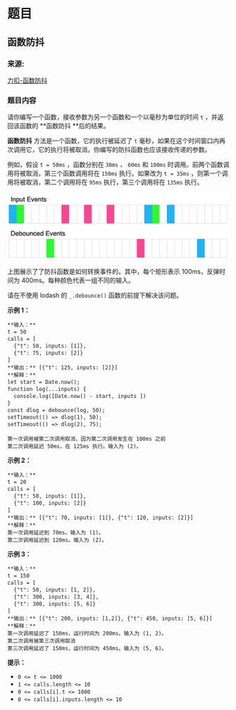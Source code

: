 # 题目

## 函数防抖

### 来源:

[力扣-函数防抖](https://leetcode.cn/problems/debounce/)

### 题目内容

请你编写一个函数，接收参数为另一个函数和一个以毫秒为单位的时间 `t` ，并返回该函数的  **函数防抖  **后的结果。

**函数防抖** 方法是一个函数，它的执行被延迟了 `t` 毫秒，如果在这个时间窗口内再次调用它，它的执行将被取消。你编写的防抖函数也应该接收传递的参数。

例如，假设 `t = 50ms` ，函数分别在 `30ms` 、 `60ms` 和 `100ms` 时调用。前两个函数调用将被取消，第三个函数调用将在
`150ms` 执行。如果改为 `t = 35ms` ，则第一个调用将被取消，第二个调用将在 `95ms` 执行，第三个调用将在 `135ms` 执行。

![Debounce Schematic](./screen-shot-2023-04-08-at-11048-pm.png)

上图展示了了防抖函数是如何转换事件的。其中，每个矩形表示 100ms，反弹时间为 400ms。每种颜色代表一组不同的输入。

请在不使用 lodash 的 `_.debounce()` 函数的前提下解决该问题。



**示例 1：**

    
    
    **输入：**
    t = 50
    calls = [
      {"t": 50, inputs: [1]},
      {"t": 75, inputs: [2]}
    ]
    **输出：** [{"t": 125, inputs: [2]}]
    **解释：**
    let start = Date.now();
    function log(...inputs) { 
      console.log([Date.now() - start, inputs ])
    }
    const dlog = debounce(log, 50);
    setTimeout(() => dlog(1), 50);
    setTimeout(() => dlog(2), 75);
    
    第一次调用被第二次调用取消，因为第二次调用发生在 100ms 之前
    第二次调用延迟 50ms，在 125ms 执行。输入为 (2)。
    

**示例 2：**

    
    
    **输入：**
    t = 20
    calls = [
      {"t": 50, inputs: [1]},
      {"t": 100, inputs: [2]}
    ]
    **输出：** [{"t": 70, inputs: [1]}, {"t": 120, inputs: [2]}]
    **解释：**
    第一次调用延迟到 70ms。输入为 (1)。
    第二次调用延迟到 120ms。输入为 (2)。
    

**示例 3：**

    
    
    **输入：**
    t = 150
    calls = [
      {"t": 50, inputs: [1, 2]},
      {"t": 300, inputs: [3, 4]},
      {"t": 300, inputs: [5, 6]}
    ]
    **输出：** [{"t": 200, inputs: [1,2]}, {"t": 450, inputs: [5, 6]}]
    **解释：**
    第一次调用延迟了 150ms，运行时间为 200ms。输入为 (1, 2)。
    第二次调用被第三次调用取消
    第三次调用延迟了 150ms，运行时间为 450ms。输入为 (5, 6)。
    



**提示：**

  * `0 <= t <= 1000`
  * `1 <= calls.length <= 10`
  * `0 <= calls[i].t <= 1000`
  * `0 <= calls[i].inputs.length <= 10`

